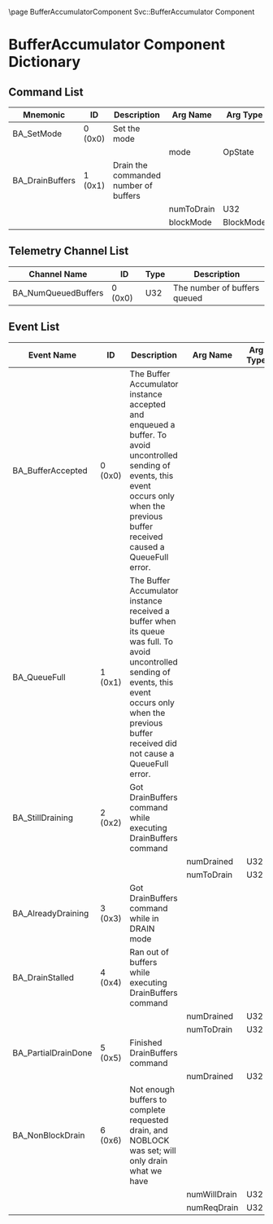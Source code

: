 \page BufferAccumulatorComponent Svc::BufferAccumulator Component
# BufferAccumulator Component Dictionary


## Command List

|Mnemonic|ID|Description|Arg Name|Arg Type|Comment
|---|---|---|---|---|---|
|BA_SetMode|0 (0x0)|Set the mode| | |   
| | | |mode|OpState||                    
|BA_DrainBuffers|1 (0x1)|Drain the commanded number of buffers| | |   
| | | |numToDrain|U32||                    
| | | |blockMode|BlockMode||                    

## Telemetry Channel List

|Channel Name|ID|Type|Description|
|---|---|---|---|
|BA_NumQueuedBuffers|0 (0x0)|U32|The number of buffers queued|

## Event List

|Event Name|ID|Description|Arg Name|Arg Type|Arg Size|Description
|---|---|---|---|---|---|---|
|BA_BufferAccepted|0 (0x0)|The Buffer Accumulator instance accepted and enqueued a buffer. To avoid uncontrolled sending of events, this event occurs only when the previous buffer received caused a QueueFull error.| | | | |
|BA_QueueFull|1 (0x1)|The Buffer Accumulator instance received a buffer when its queue was full. To avoid uncontrolled sending of events, this event occurs only when the previous buffer received did not cause a QueueFull error.| | | | |
|BA_StillDraining|2 (0x2)|Got DrainBuffers command while executing DrainBuffers command| | | | |
| | | |numDrained|U32|||    
| | | |numToDrain|U32|||    
|BA_AlreadyDraining|3 (0x3)|Got DrainBuffers command while in DRAIN mode| | | | |
|BA_DrainStalled|4 (0x4)|Ran out of buffers while executing DrainBuffers command| | | | |
| | | |numDrained|U32|||    
| | | |numToDrain|U32|||    
|BA_PartialDrainDone|5 (0x5)|Finished DrainBuffers command| | | | |
| | | |numDrained|U32|||    
|BA_NonBlockDrain|6 (0x6)|Not enough buffers to complete requested drain, and NOBLOCK was set; will only drain what we have| | | | |
| | | |numWillDrain|U32|||    
| | | |numReqDrain|U32|||    
